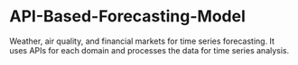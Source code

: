 # API-Based-Forecasting-Model
Weather, air quality, and financial markets for time series forecasting. It uses APIs for each domain and processes the data for time series analysis.
